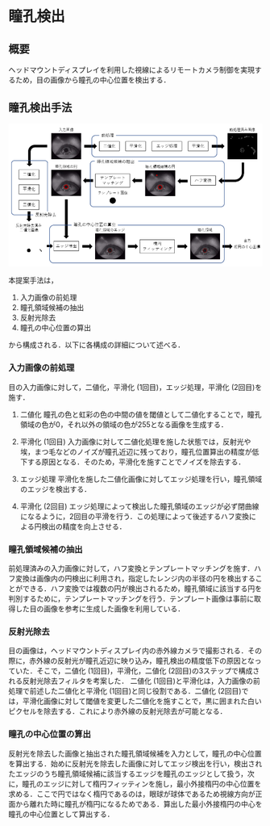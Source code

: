 # 瞳孔検出

## 概要

ヘッドマウントディスプレイを利用した視線によるリモートカメラ制御を実現するため，目の画像から瞳孔の中心位置を検出する．

## 瞳孔検出手法

![img](./figure/pupil_detection_algorithm.png)

本提案手法は，

1. 入力画像の前処理
2. 瞳孔領域候補の抽出
3. 反射光除去
4. 瞳孔の中心位置の算出

から構成される．以下に各構成の詳細について述べる．

### 入力画像の前処理

目の入力画像に対して，二値化，平滑化 (1回目)，エッジ処理，平滑化 (2回目)を施す．
1. 二値化
瞳孔の色と虹彩の色の中間の値を閾値として二値化することで，瞳孔領域の色が0，それ以外の領域の色が255となる画像を生成する．

2. 平滑化 (1回目)
入力画像に対して二値化処理を施した状態では，反射光や埃，まつ毛などのノイズが瞳孔近辺に残っており，瞳孔位置算出の精度が低下する原因となる．そのため，平滑化を施すことでノイズを除去する．

3. エッジ処理
平滑化を施した二値化画像に対してエッジ処理を行い，瞳孔領域のエッジを検出する．

4. 平滑化 (2回目)
エッジ処理によって検出した瞳孔領域のエッジが必ず閉曲線になるように，2回目の平滑を行う．この処理によって後述するハフ変換による円検出の精度を向上させる．

### 瞳孔領域候補の抽出

前処理済みの入力画像に対して，ハフ変換とテンプレートマッチングを施す．ハフ変換は画像内の円検出に利用され，指定したレンジ内の半径の円を検出することができる．ハフ変換では複数の円が検出されるため，瞳孔領域に該当する円を判別するために，テンプレートマッチングを行う．テンプレート画像は事前に取得した目の画像を参考に生成した画像を利用している．

### 反射光除去

目の画像は，ヘッドマウントディスプレイ内の赤外線カメラで撮影される．その際に，赤外線の反射光が瞳孔近辺に映り込み，瞳孔検出の精度低下の原因となっていた．そこで，二値化 (1回目)，平滑化，二値化 (2回目)の3ステップで構成される反射光除去フィルタを考案した．
二値化 (1回目)と平滑化は，入力画像の前処理で前述した二値化と平滑化 (1回目)と同じ役割である．二値化 (2回目)では，平滑化画像に対して閾値を変更した二値化を施すことで，黒に囲まれた白いピクセルを除去する．これにより赤外線の反射光除去が可能となる．

### 瞳孔の中心位置の算出

反射光を除去した画像と抽出された瞳孔領域候補を入力として，瞳孔の中心位置を算出する．始めに反射光を除去した画像に対してエッジ検出を行い，検出されたエッジのうち瞳孔領域候補に該当するエッジを瞳孔のエッジとして扱う，次に，瞳孔のエッジに対して楕円フィッティンを施し，最小外接楕円の中心位置を求める．ここで円ではなく楕円であるのは，眼球が球体であるため視線方向が正面から離れた時に瞳孔が楕円になるためである．算出した最小外接楕円の中心を瞳孔の中心位置として算出する．